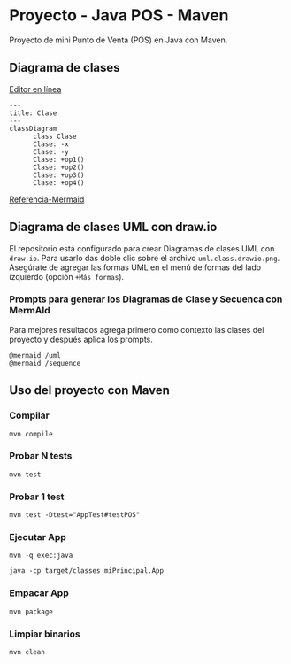 # Proyecto - Java POS - Maven

Proyecto de mini Punto de Venta (POS) en Java con Maven.

## Diagrama de clases
[Editor en línea](https://mermaid.live/)
```mermaid
---
title: Clase
---
classDiagram
      class Clase
      Clase: -x
      Clase: -y
      Clase: +op1()
      Clase: +op2()
      Clase: +op3()
      Clase: +op4()
```
[Referencia-Mermaid](https://mermaid.js.org/syntax/classDiagram.html)

## Diagrama de clases UML con draw.io
El repositorio está configurado para crear Diagramas de clases UML con ```draw.io```. Para usarlo das doble clic sobre el archivo ```uml.class.drawio.png```. Asegúrate de agregar las formas UML en el menú de formas del lado izquierdo (opción ```+Más formas```).

### Prompts para generar los Diagramas de Clase y Secuenca con MermAId

Para mejores resultados agrega primero como contexto las clases del proyecto y después aplica los prompts.

```
@mermaid /uml
@mermaid /sequence
```

## Uso del proyecto con Maven

### Compilar
```
mvn compile
```
### Probar N tests
```
mvn test
```
### Probar 1 test
```
mvn test -Dtest="AppTest#testPOS" 
```
### Ejecutar App
```
mvn -q exec:java
```
```
java -cp target/classes miPrincipal.App
```
### Empacar App
```
mvn package
```
### Limpiar binarios
```
mvn clean
```
